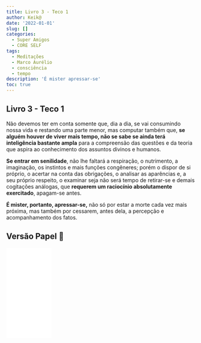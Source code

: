 ```yaml
---
title: Livro 3 - Teco 1
author: Keik@
date: '2022-01-01'
slug: []
categories:
  - Super Amigos
  - CORE SELF
tags:
  - Meditações
  - Marco Aurélio
  - consciência
  - tempo
description: 'É mister apressar-se'
toc: true
---
```


## Livro 3 - Teco 1

Não devemos ter em conta somente que, dia a dia, se vai consumindo nossa vida e restando uma parte menor, mas computar também que, **se alguém houver de viver mais tempo, não se sabe se ainda terá inteligência bastante ampla** para a compreensão das questões e da teoria que aspira ao conhecimento dos assuntos divinos e humanos. 

**Se entrar em senilidade**, não lhe faltará a respiração, o nutrimento, a imaginação, os instintos e mais funções congêneres; porém o dispor de si próprio, o acertar na conta das obrigações, o analisar as aparências e, a seu próprio respeito, o examinar seja não será tempo de retirar-se e demais cogitações análogas, que **requerem um raciocínio absolutamente exercitado**, apagam-se antes. 

**É mister, portanto, apressar-se,** não só por estar a morte cada vez mais próxima, mas também por cessarem, antes dela, a percepção e acompanhamento dos fatos.

## Versão Papel :book:
<iframe style="width:120px;height:240px;" marginwidth="0" marginheight="0" scrolling="no" frameborder="0" src="//ws-na.amazon-adsystem.com/widgets/q?ServiceVersion=20070822&OneJS=1&Operation=GetAdHtml&MarketPlace=BR&source=ss&ref=as_ss_li_til&ad_type=product_link&tracking_id=mundodekeika-20&language=pt_BR&marketplace=amazon&region=BR&placement=B092FVY4BB&asins=B092FVY4BB&linkId=37c5ec14221f61f811029aa88b520891&show_border=true&link_opens_in_new_window=true"></iframe>

